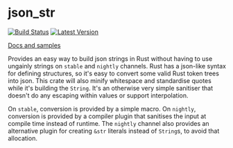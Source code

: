 # json_str

[![Build Status](https://travis-ci.org/KodrAus/json_str.svg?branch=master)](https://travis-ci.org/KodrAus/json_str) 
[![Latest Version](https://img.shields.io/crates/v/json_str.svg)](https://crates.io/crates/json_str)

[Docs and samples](http://kodraus.github.io/rustdoc/json_str/)

Provides an easy way to build json strings in Rust without having to use ungainly strings on `stable` and `nightly` channels. Rust has a json-like syntax for defining structures, so it's easy to convert some valid Rust token trees into json. This crate will also minify whitespace and standardise quotes while it's building the `String`. It's an otherwise very simple sanitiser that doesn't do any escaping within values or support interpolation.

On `stable`, conversion is provided by a simple macro. On `nightly`, conversion is provided by a compiler plugin that sanitises the input at compile time instead of runtime. The `nightly` channel also provides an alternative plugin for creating `&str` literals instead of `String`s, to avoid that allocation.
